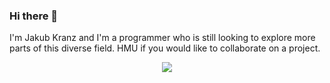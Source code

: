### Hi there 👋

I'm Jakub Kranz and I'm a programmer who is still looking to explore more parts of this diverse field. HMU if you would like to collaborate on a project.

<p align="center">
  <a href="https://skillicons.dev">
    <img src="https://skillicons.dev/icons?i=js,html,css,py,ts,cpp,c,rust,sqlite,haskell,go,lua&perline=3" />
  </a>
</p>
